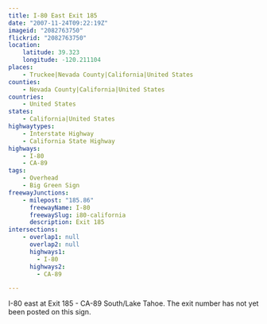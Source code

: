```yaml
---
title: I-80 East Exit 185
date: "2007-11-24T09:22:19Z"
imageid: "2082763750"
flickrid: "2082763750"
location:
    latitude: 39.323
    longitude: -120.211104
places:
    - Truckee|Nevada County|California|United States
counties:
    - Nevada County|California|United States
countries:
    - United States
states:
    - California|United States
highwaytypes:
    - Interstate Highway
    - California State Highway
highways:
    - I-80
    - CA-89
tags:
    - Overhead
    - Big Green Sign
freewayJunctions:
    - milepost: "185.86"
      freewayName: I-80
      freewaySlug: i80-california
      description: Exit 185
intersections:
    - overlap1: null
      overlap2: null
      highways1:
        - I-80
      highways2:
        - CA-89

---
```

I-80 east at Exit 185 - CA-89 South/Lake Tahoe.  The exit number has not yet been posted on this sign.